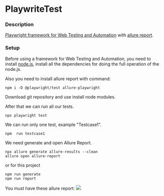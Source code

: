 # PlaywriteTest
### Description
[Playwright framework for Web Testing and Automation](https://playwright.dev/) with [allure report](https://docs.qameta.io/allure/#_copyright). 
### Setup
Before using a framework for Web Testing and Automation, you need to install [node.js](https://nodejs.org/en/), install all the dependencies for doing the full operation of the node.js.

Also you need to install allure report with command:
```console
npm i -D @playwright/test allure-playwright
```
Download git repository and use install node modules.

After that we can run all our tests.
```console
npx playwright test
```
We can run only one test, example "Testcase1".
```console
npm  run testcase1
```
We need generate and open Allure Report.
```console
npx allure generate allure-results --clean
allure open allure-report
```
or for this project
```console
npm run generate
npm run report
```
You must have these allure report:
![](https://diankavoy19.github.io/TestRail-Homework/picture/Screenshot_4.png)
